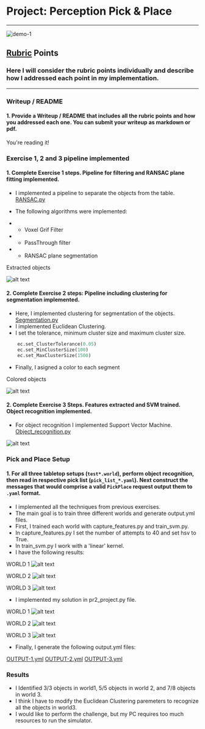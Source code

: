# Project: Perception Pick & Place

---

![demo-1](https://user-images.githubusercontent.com/20687560/28748231-46b5b912-7467-11e7-8778-3095172b7b19.png)


[//]: # (Image References)

[exercise1]: ./images/Exercise-1.png
[exercise2]: ./images/Exercise-2.png
[exercise3]: ./images/Exercise-3.png
[world1-training]: ./images/world1-training.png
[world1-recognition]: ./images/world1-recognition.png
[world2-training]: ./images/world2-training.png
[world2-recognition]: ./images/world2-recognition.png
[world3-training]: ./images/world3-training.png
[world3-recognition]: ./images/world3-recognition.png

## [Rubric](https://review.udacity.com/#!/rubrics/1067/view) Points
### Here I will consider the rubric points individually and describe how I addressed each point in my implementation.  

---
### Writeup / README

#### 1. Provide a Writeup / README that includes all the rubric points and how you addressed each one.  You can submit your writeup as markdown or pdf.  

You're reading it!

### Exercise 1, 2 and 3 pipeline implemented
#### 1. Complete Exercise 1 steps. Pipeline for filtering and RANSAC plane fitting implemented.
* I implemented a pipeline to separate the objects from the table. 
[RANSAC.py](../Exercise-1/RANSAC.py)

* The following algorithms were implemented: 
* * Voxel Grif Filter
* * PassThrough filter
* * RANSAC plane segmentation

Extracted objects

![alt text][exercise1]

#### 2. Complete Exercise 2 steps: Pipeline including clustering for segmentation implemented.  
* Here, I implemented clustering for segmentation of the objects.
[Segmentation.py](../Exercise-2/sensor_stick/scripts/segmentation.py)
* I implemented Euclidean Clustering.
* I set the tolerance, minimum cluster size and maximum cluster size.

```python
    ec.set_ClusterTolerance(0.05)
    ec.set_MinClusterSize(100)
    ec.set_MaxClusterSize(1500)
```
* Finally, I asigned a color to each segment

Colored objects

![alt text][exercise2]

#### 2. Complete Exercise 3 Steps.  Features extracted and SVM trained.  Object recognition implemented.

* For object recognition I implemented Support Vector Machine. 
[Object_recognition.py](../Exercise-3/sensor_stick/scripts/object_recognition.py)

![alt text][exercise3]

### Pick and Place Setup

#### 1. For all three tabletop setups (`test*.world`), perform object recognition, then read in respective pick list (`pick_list_*.yaml`). Next construct the messages that would comprise a valid `PickPlace` request output them to `.yaml` format.

* I implemented all the techniques from previous exercises. 
* The main goal is to train three different worlds and generate output.yml files.
* First, I trained each world with capture_features.py and train_svm.py.
* In capture_features.py I set the number of attempts to 40 and set hsv to True.
* In train_svm.py  I work with a 'linear' kernel.
* I have the following results:

WORLD 1
![alt text][world1-training]

WORLD 2
![alt text][world2-training]

WORLD 3
![alt text][world3-training]

* I implemented my solution in pr2_project.py file. 

WORLD 1
![alt text][world3-recognition]

WORLD 2
![alt text][world3-recognition]

WORLD 3
![alt text][world3-recognition]

* Finally, I generate the following output.yml files: 

[OUTPUT-1.yml](../RoboND-Perception-Project/pr2_robot/scripts/output_1.yml)
[OUTPUT-2.yml](../RoboND-Perception-Project/pr2_robot/scripts/output_2.yml)
[OUTPUT-3.yml](../RoboND-Perception-Project/pr2_robot/scripts/output_3.yml)


### Results

* I  Identified 3/3 objects in world1, 5/5 objects in world 2, and 7/8 objects in world 3.
* I think I have to modify the Euclidean Clustering paremeters to recognize all the objects in world3.
* I would like to perform the challenge, but my PC requires too much resources to run the simulator.


